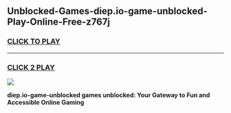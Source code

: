 
## Unblocked-Games-diep.io-game-unblocked-Play-Online-Free-z767j
<h3>
<a href="https://premium76.site?title=diep.io-game-unblocked&ref=26A">CLICK TO PLAY</a></h3>
<hr>

<h3>
<a href="https://premium76.site?title=diep.io-game-unblocked&ref=26A">CLICK 2 PLAY</a>
  
</h3>

<a href="https://premium76.site?title=diep.io-game-unblocked&ref=26A"><img src="https://clearcache.store/games.png"></a>


**diep.io-game-unblocked games unblocked: Your Gateway to Fun and Accessible Online Gaming**
